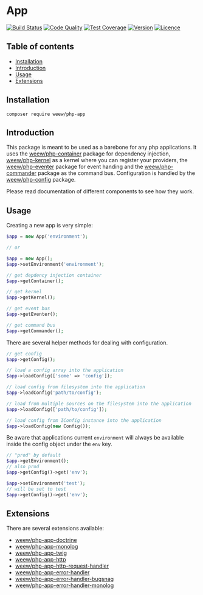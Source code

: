 # App

[![Build Status](https://img.shields.io/travis/weew/php-app.svg)](https://travis-ci.org/weew/php-app)
[![Code Quality](https://img.shields.io/scrutinizer/g/weew/php-app.svg)](https://scrutinizer-ci.com/g/weew/php-app)
[![Test Coverage](https://img.shields.io/coveralls/weew/php-app.svg)](https://coveralls.io/github/weew/php-app)
[![Version](https://img.shields.io/packagist/v/weew/php-app.svg)](https://packagist.org/packages/weew/php-app)
[![Licence](https://img.shields.io/packagist/l/weew/php-app.svg)](https://packagist.org/packages/weew/php-app)

## Table of contents

- [Installation](#installation)
- [Introduction](#introduction)
- [Usage](#usage)
- [Extensions](#extensions)

## Installation

`composer require weew/php-app`

## Introduction

This package is meant to be used as a barebone for any php applications. It uses the [weew/php-container](https://github.com/weew/php-container) package for dependency injection, [weew/php-kernel](https://github.com/weew/php-kernel) as a kernel where you can register your providers, the [weew/php-eventer](https://github.com/weew/php-eventer) package for event handing and the [weew/php-commander](https://github.com/weew/php-commander) package as the command bus. Configuration is handled by the [weew/php-config](https://github.com/weew/php-config) package.

Please read documentation of different components to see how they work.

## Usage

Creating a new app is very simple:

```php
$app = new App('environment');

// or

$app = new App();
$app->setEnvironment('environment');

// get depdency injection container
$app->getContainer();

// get kernel
$app->getKernel();

// get event bus
$app->getEventer();

// get command bus
$app->getCommander();
```

There are several helper methods for dealing with configuration.

```php
// get config
$app->getConfig();

// load a config array into the application
$app->loadConfig(['some' => 'config']);

// load config from filesystem into the application
$app->loadConfig('path/to/config');

// load from multiple sources on the filesystem into the application
$app->loadConfig(['path/to/config']);

// load config from IConfig instance into the application
$app->loadConfig(new Config());
```

Be aware that applications current `environment` will always be available inside the config object under the `env` key.

```php
// "prod" by default
$app->getEnvironment();
// also prod
$app->getConfig()->get('env');

$app->setEnvironment('test');
// will be set to test
$app->getConfig()->get('env');
```

## Extensions

There are several extensions available:

- [weew/php-app-doctrine](https://github.com/weew/php-app-doctrine)
- [weew/php-app-monolog](https://github.com/weew/php-app-monolog)
- [weew/php-app-twig](https://github.com/weew/php-app-twig)
- [weew/php-app-http](https://github.com/weew/php-app-http)
- [weew/php-app-http-request-handler](https://github.com/weew/php-app-http-request-handler)
- [weew/php-app-error-handler](https://github.com/weew/php-app-error-handler)
- [weew/php-app-error-handler-bugsnag](https://github.com/weew/php-app-error-handler-bugsnag)
- [weew/php-app-error-handler-monolog](https://github.com/weew/php-app-error-handler-monolog)

